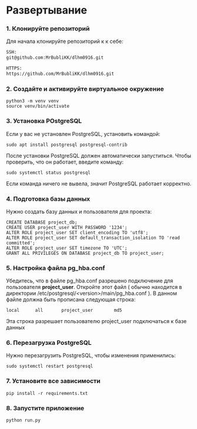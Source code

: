 # Развертывание

### 1. Клонируйте репозиторий

Для начала клонируйте репозиторий к к себе:

```bash
SSH:
git@github.com:MrBubliKK/dlhm0916.git

HTTPS:
https://github.com/MrBubliKK/dlhm0916.git
```

### 2. Создайте и активируйте виртуальное окружение

```
python3 -m venv venv
source venv/bin/activate
```

### 3. Установка POstgreSQL

Если у вас не установлен PostgreSQL, установить командой:

```
sudo apt install postgresql postgresql-contrib
```

После установки PostgreSQL должен автоматически запуститься. Чтобы проверить, что он работает, введите команду:

```
sudo systemctl status postgresql
```

Если команда ничего не вывела, значит PostgreSQL работает корректно.

### 4. Подготовка базы данных

Нужно создать базу данных и пользователя для проекта:

```
CREATE DATABASE project_db;
CREATE USER project_user WITH PASSWORD '1234';
ALTER ROLE project_user SET client_encoding TO 'utf8';
ALTER ROLE project_user SET default_transaction_isolation TO 'read committed';
ALTER ROLE project_user SET timezone TO 'UTC';
GRANT ALL PRIVILEGES ON DATABASE project_db TO project_user;
```

### 5. Настройка файла pg_hba.conf

Убедитесь, что в файле pg_hba.conf разрешено подключение для пользователя **project_user**. Откройте этот файл ( обычно находится в директории /etc/postgresql/\<version>/main/pg_hba.conf ). В данном файле должна быть прописана следующая строка:

```
local      all       project_user        md5
```

Эта строка разрешает пользователю project_user подключаться к базе данных

### 6. Перезагрузка PostgreSQL

Нужно перезагрузить PostgreSQL, чтобы изменения применились:

```
sudo systemctl restart postgresql
```

### 7. Установите все зависимости

```
pip install -r requirements.txt
```

### 8. Запустите приложение

```
python run.py
```